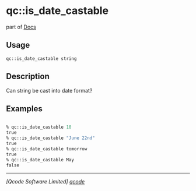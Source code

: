 qc::is_date_castable
====================

part of [Docs](.)

Usage
-----
`qc::is_date_castable string`

Description
-----------
Can string be cast into date format?

Examples
--------
```tcl

% qc::is_date_castable 10
true
% qc::is_date_castable "June 22nd"
true
% qc::is_date_castable tomorrow
true
% qc::is_date_castable May
false
```

----------------------------------
*[Qcode Software Limited] [qcode]*

[qcode]: http://www.qcode.co.uk "Qcode Software"